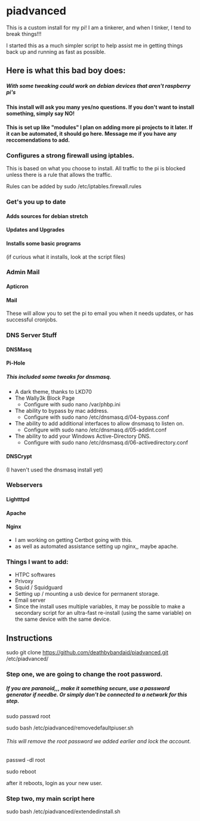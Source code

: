 # piadvanced
This is a custom install for my pi! I am a tinkerer, and when I tinker, I tend to break things!!!

I started this as a much simpler script to help assist me in getting things back up and running as fast as possible.

## Here is what this bad boy does:

##### With some tweaking could work on debian devices that aren't raspberry pi's
#### This install will ask you many yes/no questions. If you don't want to install something, simply say NO!

#### This is set up like "modules" I plan on adding more pi projects to it later. If it can be automated, it should go here. Message me if you have any reccomendations to add.

### Configures a strong firewall using iptables.
This is based on what you choose to install. All traffic to the pi is blocked unless there is a rule that allows the traffic.

Rules can be added by sudo /etc/iptables.firewall.rules

### 


### Get's you up to date
#### Adds sources for debian stretch
#### Updates and Upgrades
#### Installs some basic programs
(if curious what it installs, look at the script files)

### Admin Mail
#### Apticron
#### Mail

These will allow you to set the pi to email you when it needs updates, or has successful cronjobs.

### DNS Server Stuff
#### DNSMasq
#### Pi-Hole
##### This included some tweaks for dnsmasq.
* A dark theme, thanks to LKD70
* The Wally3k Block Page
  * Configure with sudo nano /var/phbp.ini
* The ability to bypass by mac address.
  * Configure with sudo nano /etc/dnsmasq.d/04-bypass.conf
* The ability to add additional interfaces to allow dnsmasq to listen on.
  * Configure with sudo nano /etc/dnsmasq.d/05-addint.conf
* The ability to add your Windows Active-Directory DNS.
  * Configure with sudo nano /etc/dnsmasq.d/06-activedirectory.conf

#### DNSCrypt
(I haven't used the dnsmasq install yet)

### Webservers
#### Lightttpd
#### Apache
#### Nginx
* I am working on getting Certbot going with this.
* as well as automated assistance setting up nginx,, maybe apache.



### Things I want to add:
* HTPC softwares
* Privoxy
* Squid / Squidguard
* Setting up / mounting a usb device for permanent storage.
* Email server
* Since the install uses multiple variables, it may be possible to make a secondary script for an ultra-fast re-install (using the same variable) on the same device with the same device.

## Instructions

sudo git clone https://github.com/deathbybandaid/piadvanced.git /etc/piadvanced/

### Step one, we are going to change the root password.
##### If you are paranoid,,, make it something secure, use a password generator if needbe. Or simply don't be connected to a network for this step.

sudo passwd root

sudo bash /etc/piadvanced/removedefaultpiuser.sh

###### This will remove the root password we added earlier and lock the account.
passwd -dl root

sudo reboot

after it reboots, login as your new user.

### Step two, my main script here

sudo bash /etc/piadvanced/extendedinstall.sh
